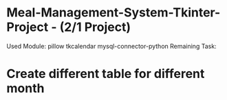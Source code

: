 # Meal-Management-System-Tkinter-Project - (2/1 Project)
Used Module:
  pillow
  tkcalendar
  mysql-connector-python
Remaining Task:
  # Create different table for different month
